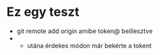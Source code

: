 # Ez egy teszt

- git remote add origin <url> amibe token@ beillesztve
- - utána érdekes módon már bekérte a tokent
